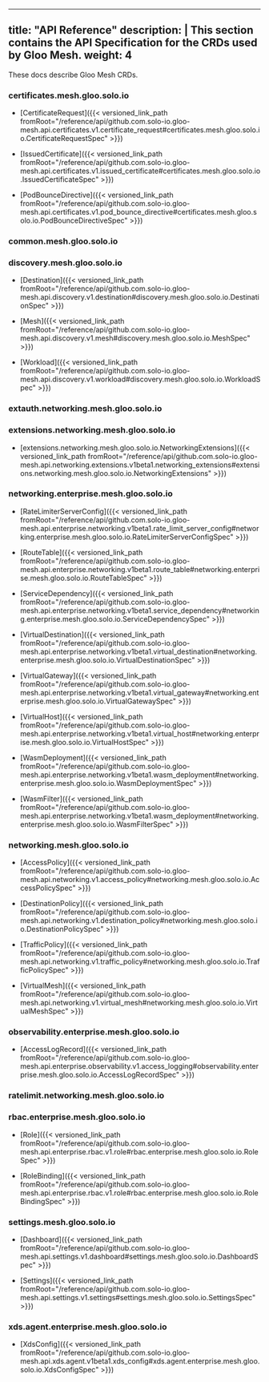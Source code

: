 
---
title: "API Reference"
description: |
  This section contains the API Specification for the CRDs used by Gloo Mesh.
weight: 4
---

These docs describe Gloo Mesh CRDs.



### certificates.mesh.gloo.solo.io

  - [CertificateRequest]({{< versioned_link_path fromRoot="/reference/api/github.com.solo-io.gloo-mesh.api.certificates.v1.certificate_request#certificates.mesh.gloo.solo.io.CertificateRequestSpec" >}})

  - [IssuedCertificate]({{< versioned_link_path fromRoot="/reference/api/github.com.solo-io.gloo-mesh.api.certificates.v1.issued_certificate#certificates.mesh.gloo.solo.io.IssuedCertificateSpec" >}})

  - [PodBounceDirective]({{< versioned_link_path fromRoot="/reference/api/github.com.solo-io.gloo-mesh.api.certificates.v1.pod_bounce_directive#certificates.mesh.gloo.solo.io.PodBounceDirectiveSpec" >}})



### common.mesh.gloo.solo.io



### discovery.mesh.gloo.solo.io

  - [Destination]({{< versioned_link_path fromRoot="/reference/api/github.com.solo-io.gloo-mesh.api.discovery.v1.destination#discovery.mesh.gloo.solo.io.DestinationSpec" >}})

  - [Mesh]({{< versioned_link_path fromRoot="/reference/api/github.com.solo-io.gloo-mesh.api.discovery.v1.mesh#discovery.mesh.gloo.solo.io.MeshSpec" >}})

  - [Workload]({{< versioned_link_path fromRoot="/reference/api/github.com.solo-io.gloo-mesh.api.discovery.v1.workload#discovery.mesh.gloo.solo.io.WorkloadSpec" >}})



### extauth.networking.mesh.gloo.solo.io



### extensions.networking.mesh.gloo.solo.io

  - [extensions.networking.mesh.gloo.solo.io.NetworkingExtensions]({{< versioned_link_path fromRoot="/reference/api/github.com.solo-io.gloo-mesh.api.networking.extensions.v1beta1.networking_extensions#extensions.networking.mesh.gloo.solo.io.NetworkingExtensions" >}})



### networking.enterprise.mesh.gloo.solo.io

  - [RateLimiterServerConfig]({{< versioned_link_path fromRoot="/reference/api/github.com.solo-io.gloo-mesh.api.enterprise.networking.v1beta1.rate_limit_server_config#networking.enterprise.mesh.gloo.solo.io.RateLimiterServerConfigSpec" >}})

  - [RouteTable]({{< versioned_link_path fromRoot="/reference/api/github.com.solo-io.gloo-mesh.api.enterprise.networking.v1beta1.route_table#networking.enterprise.mesh.gloo.solo.io.RouteTableSpec" >}})

  - [ServiceDependency]({{< versioned_link_path fromRoot="/reference/api/github.com.solo-io.gloo-mesh.api.enterprise.networking.v1beta1.service_dependency#networking.enterprise.mesh.gloo.solo.io.ServiceDependencySpec" >}})

  - [VirtualDestination]({{< versioned_link_path fromRoot="/reference/api/github.com.solo-io.gloo-mesh.api.enterprise.networking.v1beta1.virtual_destination#networking.enterprise.mesh.gloo.solo.io.VirtualDestinationSpec" >}})

  - [VirtualGateway]({{< versioned_link_path fromRoot="/reference/api/github.com.solo-io.gloo-mesh.api.enterprise.networking.v1beta1.virtual_gateway#networking.enterprise.mesh.gloo.solo.io.VirtualGatewaySpec" >}})

  - [VirtualHost]({{< versioned_link_path fromRoot="/reference/api/github.com.solo-io.gloo-mesh.api.enterprise.networking.v1beta1.virtual_host#networking.enterprise.mesh.gloo.solo.io.VirtualHostSpec" >}})

  - [WasmDeployment]({{< versioned_link_path fromRoot="/reference/api/github.com.solo-io.gloo-mesh.api.enterprise.networking.v1beta1.wasm_deployment#networking.enterprise.mesh.gloo.solo.io.WasmDeploymentSpec" >}})

  - [WasmFilter]({{< versioned_link_path fromRoot="/reference/api/github.com.solo-io.gloo-mesh.api.enterprise.networking.v1beta1.wasm_deployment#networking.enterprise.mesh.gloo.solo.io.WasmFilterSpec" >}})



### networking.mesh.gloo.solo.io

  - [AccessPolicy]({{< versioned_link_path fromRoot="/reference/api/github.com.solo-io.gloo-mesh.api.networking.v1.access_policy#networking.mesh.gloo.solo.io.AccessPolicySpec" >}})

  - [DestinationPolicy]({{< versioned_link_path fromRoot="/reference/api/github.com.solo-io.gloo-mesh.api.networking.v1.destination_policy#networking.mesh.gloo.solo.io.DestinationPolicySpec" >}})

  - [TrafficPolicy]({{< versioned_link_path fromRoot="/reference/api/github.com.solo-io.gloo-mesh.api.networking.v1.traffic_policy#networking.mesh.gloo.solo.io.TrafficPolicySpec" >}})

  - [VirtualMesh]({{< versioned_link_path fromRoot="/reference/api/github.com.solo-io.gloo-mesh.api.networking.v1.virtual_mesh#networking.mesh.gloo.solo.io.VirtualMeshSpec" >}})



### observability.enterprise.mesh.gloo.solo.io

  - [AccessLogRecord]({{< versioned_link_path fromRoot="/reference/api/github.com.solo-io.gloo-mesh.api.enterprise.observability.v1.access_logging#observability.enterprise.mesh.gloo.solo.io.AccessLogRecordSpec" >}})



### ratelimit.networking.mesh.gloo.solo.io



### rbac.enterprise.mesh.gloo.solo.io

  - [Role]({{< versioned_link_path fromRoot="/reference/api/github.com.solo-io.gloo-mesh.api.enterprise.rbac.v1.role#rbac.enterprise.mesh.gloo.solo.io.RoleSpec" >}})

  - [RoleBinding]({{< versioned_link_path fromRoot="/reference/api/github.com.solo-io.gloo-mesh.api.enterprise.rbac.v1.role#rbac.enterprise.mesh.gloo.solo.io.RoleBindingSpec" >}})



### settings.mesh.gloo.solo.io

  - [Dashboard]({{< versioned_link_path fromRoot="/reference/api/github.com.solo-io.gloo-mesh.api.settings.v1.dashboard#settings.mesh.gloo.solo.io.DashboardSpec" >}})

  - [Settings]({{< versioned_link_path fromRoot="/reference/api/github.com.solo-io.gloo-mesh.api.settings.v1.settings#settings.mesh.gloo.solo.io.SettingsSpec" >}})



### xds.agent.enterprise.mesh.gloo.solo.io

  - [XdsConfig]({{< versioned_link_path fromRoot="/reference/api/github.com.solo-io.gloo-mesh.api.xds.agent.v1beta1.xds_config#xds.agent.enterprise.mesh.gloo.solo.io.XdsConfigSpec" >}})


